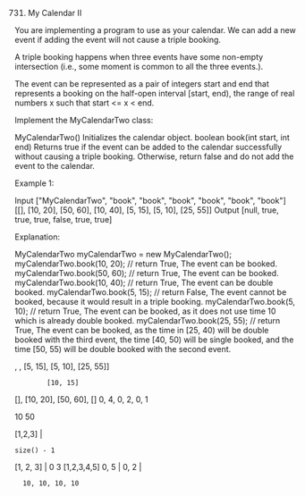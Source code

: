 731. My Calendar II

You are implementing a program to use as your calendar. We can add a new event if adding the event will not cause a triple booking.

A triple booking happens when three events have some non-empty intersection (i.e., some moment is common to all the three events.).

The event can be represented as a pair of integers start and end that represents a booking on the half-open interval [start, end), the range of real numbers x such that start <= x < end.

Implement the MyCalendarTwo class:

MyCalendarTwo() Initializes the calendar object.
boolean book(int start, int end) Returns true if the event can be added to the calendar successfully without causing a triple booking. Otherwise, return false and do not add the event to the calendar.

Example 1:

Input
["MyCalendarTwo", "book", "book", "book", "book", "book", "book"]
[[], [10, 20], [50, 60], [10, 40], [5, 15], [5, 10], [25, 55]]
Output
[null, true, true, true, false, true, true]

Explanation:

MyCalendarTwo myCalendarTwo = new MyCalendarTwo();
myCalendarTwo.book(10, 20); // return True, The event can be booked.
myCalendarTwo.book(50, 60); // return True, The event can be booked.
myCalendarTwo.book(10, 40); // return True, The event can be double booked.
myCalendarTwo.book(5, 15); // return False, The event cannot be booked, because it would result in a triple booking.
myCalendarTwo.book(5, 10); // return True, The event can be booked, as it does not use time 10 which is already double booked.
myCalendarTwo.book(25, 55); // return True, The event can be booked, as the time in [25, 40) will be double booked with the third event, the time [40, 50) will be single booked, and the time [50, 55) will be double booked with the second event.

, , [5, 15], [5, 10], [25, 55]]

            [10, 15]

[], [10, 20], [50, 60], [] 0, 4, 0, 2, 0, 1

10 50

[1,2,3]
|

    size() - 1

[1, 2, 3]
|
0
3
[1,2,3,4,5] 0, 5
| 0, 2
|

      10, 10, 10, 10
